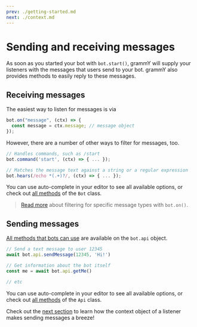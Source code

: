 ```yaml
---
prev: ./getting-started.md
next: ./context.md
---
```


# Sending and receiving messages

As soon as you started your bot with `bot.start()`, grammY will supply your listeners with the messages that users send to your bot.
grammY also provides methods to easily reply to these messages.

## Receiving messages

The easiest way to listen for messages is via

```ts
bot.on("message", (ctx) => {
  const message = ctx.message; // message object
});
```

However, there are a number of other ways to filter for messages, too.

```ts
// Handles commands, such as /start
bot.command('start', (ctx) => { ... });

// Matches the message text against a string or a regular expression
bot.hears(/echo *(.+)?/, (ctx) => { ... });
```

You can use auto-complete in your editor to see all available options, or check out [all methods](https://doc.deno.land/https/deno.land/x/grammy/mod.ts#Bot) of the `Bot` class.

> [Read more](./filter-queries.md) about filtering for specific message types with `bot.on()`.

## Sending messages

[All methods that bots can use](https://core.telegram.org/bots/api#available-methods) are available on the `bot.api` object.

```ts
// Send a text message to user 12345
await bot.api.sendMessage(12345, 'Hi!')

// Get information about the bot itself
const me = await bot.api.getMe()

// etc
```

You can use auto-complete in your editor to see all available options, or check out [all methods](https://doc.deno.land/https/deno.land/x/grammy/mod.ts#Api) of the `Api` class.

Check out the [next section](./context.md) to learn how the context object of a listener makes sending messages a breeze!
